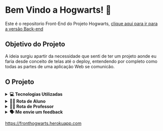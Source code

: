 
# Bem Vindo a Hogwarts! 🧙

Este é o repositorio Front-End do Projeto Hogwarts, [clique aqui para ir para a versão Back-end](https://github.com/Caiosev/api-hogwarts)


## Objetivo do Projeto
A ideia surgiu apartir da necessidade que senti de ter um projeto aonde eu faria desde conceito de telas até o deploy, entendendo por completo como todas as partes de uma aplicação Web se comunicão.

## O Projeto

<details>
  <summary><strong>💻 Tecnologias Utilizadas</strong></summary><br />


**Front-end:** Axios, GSAP, React, React-Modal, Redux, Redux Saga, SaSS

**Back-end:** Node, Express, BCrypt, JWT, Multer, Sequelize, Maria DB, Google Cloud, Docker


</details>

<details>
  <summary><strong>👨‍🎓 Rota de Aluno</strong></summary><br />
  
  Como Aluno você é capaz de:

* Realizar provas

* Visualizar todas provas enviadas e suas notas

* Gerar um boletim de suas notas em pdf

* Aprender o movimentod de alguns feitiços

* Estudar o que irá cair na prova em cada matéria

</details>

<details>
  <summary><strong>👨‍🏫 Rota de Professor</strong></summary><br />
  
  Como Professor você é capaz de:

* Ver o filtrar todos os alunos registrados

* Ver a nota de cada casa (resultado da somatoria de provas de todos alunos de certa casa)

* Cadastrar novos alunos

* Editar e deletar alunos já cadastrados 

* Ver todas provas feitas por certo aluno

* Editar suas Informações cadastradas

</details>

<details>
  <summary><strong>🗣 Me envie um feedback</strong></summary><br />
  
    Gostou de projeto? Alguma sugestão? Encontrou algum bug? 
[Me chame no Linkedin para conversarmos](https://www.linkedin.com/in/caio-severino/)

Aqui estão todos os logins para professor, todos tem a senha: 123456

 `septima_vector`
  `aurora_sinistra`
   `silvanus_kettleburn`
    `filius_flitwick`
     `quirinus_quirrell`
      `sybill_trelawney`
       `rolanda_hooch`
        `pomona_sprout`
         `cuthbert_binns`
          `charity_burbage`
           `severus_snape`
            `bathsheda_babbling`
             `minerva_mcgonagall`
             
</details>

<https://fronthogwarts.herokuapp.com>
